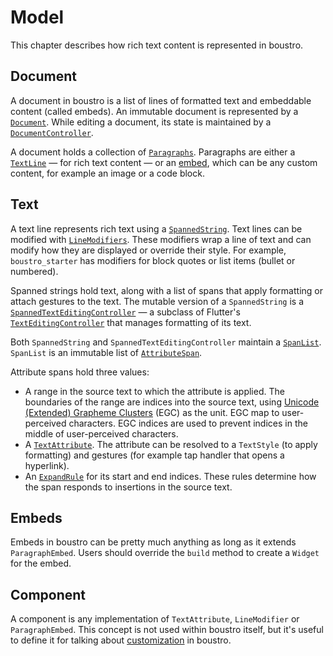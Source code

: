 # Model

This chapter describes how rich text content is represented in boustro.

## Document

A document in boustro is a list of lines of formatted text and embeddable content (called embeds).
An immutable document is represented by a [`Document`](https://pub.dev/documentation/boustro/latest/boustro/Document-class.html).
While editing a document, its state is maintained by a [`DocumentController`](https://pub.dev/documentation/boustro/latest/boustro/Document-class.html).

A document holds a collection of [`Paragraphs`](https://pub.dev/documentation/boustro/latest/boustro/Paragraph-class.html).
Paragraphs are either a [`TextLine`](https://pub.dev/documentation/boustro/latest/boustro/TextLine-class.html) —
for rich text content — or an [embed](https://pub.dev/documentation/boustro/latest/boustro/ParagraphEmbed-class.html),
which can be any custom content, for example an image or a code block.

## Text

A text line represents rich text using a [`SpannedString`](https://pub.dev/documentation/flutter_spanned_controller/latest/flutter_spanned_controller/SpannedString-class.html).
Text lines can be modified with [`LineModifiers`](https://pub.dev/documentation/boustro/latest/boustro/LineModifier-class.html).
These modifiers wrap a line of text and can modify how they are displayed or override their style.
For example, `boustro_starter` has modifiers for block quotes or list items (bullet or numbered).

Spanned strings hold text, along with a list of spans that apply formatting or attach gestures to
the text. The mutable version of a `SpannedString` is a [`SpannedTextEditingController`](https://pub.dev/documentation/flutter_spanned_controller/latest/flutter_spanned_controller/SpannedString-class.html) —
a subclass of Flutter's [`TextEditingController`](https://api.flutter.dev/flutter/widgets/TextEditingController-class.html)
that manages formatting of its text.

Both `SpannedString` and `SpannedTextEditingController` maintain a [`SpanList`](https://pub.dev/documentation/flutter_spanned_controller/latest/flutter_spanned_controller/SpanList-class.html).
`SpanList` is an immutable list of [`AttributeSpan`](https://pub.dev/documentation/flutter_spanned_controller/latest/flutter_spanned_controller/AttributeSpan-class.html).

Attribute spans hold three values:

- A range in the source text to which the attribute is applied. The boundaries of the range are
  indices into the source text, using [Unicode (Extended) Grapheme Clusters](https://unicode.org/reports/tr29/)
  (EGC) as the unit. EGC map to user-perceived characters. EGC indices are used to prevent indices
  in the middle of user-perceived characters.
- A [`TextAttribute`](https://pub.dev/documentation/flutter_spanned_controller/latest/flutter_spanned_controller/TextAttribute-class.html).
  The attribute can be resolved to a `TextStyle` (to apply formatting) and gestures (for example tap handler that opens a
  hyperlink).
- An [`ExpandRule`](https://pub.dev/documentation/flutter_spanned_controller/latest/flutter_spanned_controller/ExpandRule-class.html)
  for its start and end indices. These rules determine how the span responds to insertions in the
  source text.

## Embeds

Embeds in boustro can be pretty much anything as long as it extends `ParagraphEmbed`.
Users should override the `build` method to create a `Widget` for the embed.

## Component

A component is any implementation of `TextAttribute`, `LineModifier` or `ParagraphEmbed`. This
concept is not used within boustro itself, but it's useful to define it for talking about
[customization](customization.md) in boustro.
